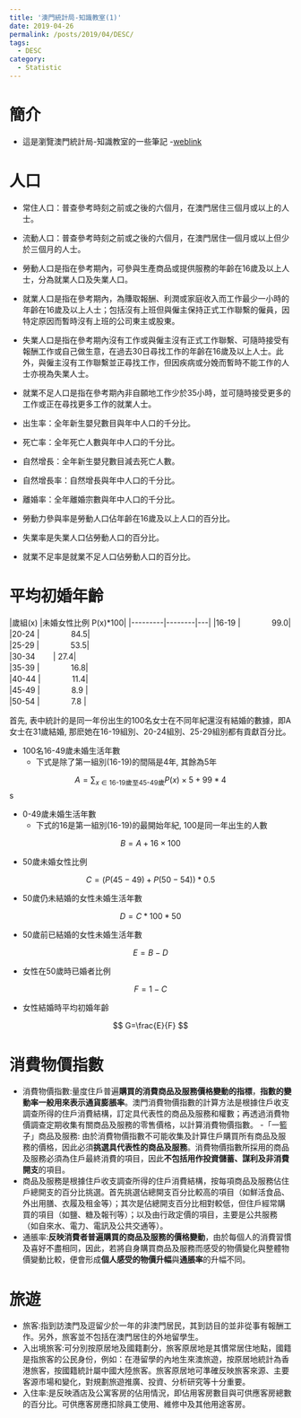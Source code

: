 ```yaml
---
title: '澳門統計局-知識教室(1)'
date: 2019-04-26
permalink: /posts/2019/04/DESC/
tags:
  - DESC
category:
  - Statistic
---
```


# 簡介
- 這是瀏覽澳門統計局-知識教室的一些筆記
-[weblink](https://www.dsec.gov.mo/elearning/knowledge/80)


# 人口

- 常住人口：普查參考時刻之前或之後的六個月，在澳門居住三個月或以上的人士。
- 流動人口：普查參考時刻之前或之後的六個月，在澳門居住一個月或以上但少於三個月的人士。
- 勞動人口是指在參考期內，可參與生產商品或提供服務的年齡在16歲及以上人士，分為就業人口及失業人口。
- 就業人口是指在參考期內，為賺取報酬、利潤或家庭收入而工作最少一小時的年齡在16歲及以上人士；包括沒有上班但與僱主保持正式工作聯繫的僱員，因特定原因而暫時沒有上班的公司東主或股東。
- 失業人口是指在參考期內沒有工作或與僱主沒有正式工作聯繫、可隨時接受有報酬工作或自己做生意，在過去30日尋找工作的年齡在16歲及以上人士。此外，與僱主沒有工作聯繫並正尋找工作，但因疾病或分娩而暫時不能工作的人士亦視為失業人士。
- 就業不足人口是指在參考期內非自願地工作少於35小時，並可隨時接受更多的工作或正在尋找更多工作的就業人士。


- 出生率：全年新生嬰兒數目與年中人口的千分比。
- 死亡率：全年死亡人數與年中人口的千分比。
- 自然增長：全年新生嬰兒數目減去死亡人數。
- 自然增長率：自然增長與年中人口的千分比。
- 離婚率：全年離婚宗數與年中人口的千分比。
- 勞動力參與率是勞動人口佔年齡在16歲及以上人口的百分比。
- 失業率是失業人口佔勞動人口的百分比。
- 就業不足率是就業不足人口佔勞動人口的百分比。


# 平均初婚年齡

|歲組(x)    |未婚女性比例 P(x)*100|
|---------|--------|---|
|16-19    |　　　　99.0|  
|20-24    |　　　　84.5|  
|25-29    |　　　　53.5|  
|30-34　　 |      27.4|   
|35-39    |　　　　16.8|  
|40-44    |　　　　11.4|  
|45-49    |　　　　8.9 |  
|50-54    |　　　　7.8 |  

首先, 表中統計的是同一年份出生的100名女士在不同年紀還沒有結婚的數據，即A女士在31歲結婚, 那麽她在16-19組別、20-24組別、25-29組別都有貢獻百分比。


- 100名16-49歲未婚生活年數
  - 下式是除了第一組別(16-19)的間隔是4年, 其餘為5年
  
$$ A = \sum_{x \in \text{16-19歲至45-49歲}}P(x) \times 5+ 99*4 $$s



- 0-49歲未婚生活年數
  - 下式的16是第一組別(16-19)的最開始年紀, 100是同一年出生的人數

$$
B = A + 16\times 100
$$

  

- 50歲未婚女性比例

$$
C= (P(45-49) + P(50-54))*0.5
$$


- 50歲仍未結婚的女性未婚生活年數

$$
D=C*100*50
$$


- 50歲前已結婚的女性未婚生活年數

$$
E=B-D
$$

- 女性在50歲時已婚者比例

$$F=1-C$$

- 女性結婚時平均初婚年齡

$$
G=\frac{E}{F}
$$

# 消費物價指數

- 消費物價指數:量度住戶普遍**購買的消費商品及服務價格變動的指標**，**指數的變動率一般用來表示通貨膨脹率**。澳門消費物價指數的計算方法是根據住戶收支調查所得的住戶消費結構，訂定具代表性的商品及服務和權數；再透過消費物價調查定期收集有關商品及服務的零售價格，以計算消費物價指數。
-「一籃子」商品及服務: 由於消費物價指數不可能收集及計算住戶購買所有商品及服務的價格，因此必須**挑選具代表性的商品及服務**。消費物價指數所採用的商品及服務必須為住戶最終消費的項目，因此**不包括用作投資儲蓄、謀利及非消費開支**的項目。
- 商品及服務是根據住戶收支調查所得的住戶消費結構，按每項商品及服務佔住戶總開支的百分比挑選。首先挑選佔總開支百分比較高的項目（如鮮活食品、外出用膳、衣履及租金等）；其次是佔總開支百分比相對較低，但住戶經常購買的項目（如鹽、糖及報刊等）；以及由行政定價的項目，主要是公共服務（如自來水、電力、電訊及公共交通等）。
- 通脹率:**反映消費者普遍購買的商品及服務的價格變動**，由於每個人的消費習慣及喜好不盡相同，因此，若將自身購買商品及服務而感受的物價變化與整體物價變動比較，便會形成**個人感受的物價升幅**與**通脹率**的升幅不同。


# 旅遊

- 旅客:指到訪澳門及逗留少於一年的非澳門居民，其到訪目的並非從事有報酬工作。另外，旅客並不包括在澳門居住的外地留學生。
- 入出境旅客:可分別按原居地及國籍劃分，旅客原居地是其慣常居住地點，國籍是指旅客的公民身份，例如：在港留學的內地生來澳旅遊，按原居地統計為香港旅客，按國籍統計屬中國大陸旅客。旅客原居地可準確反映旅客來源、主要客源市場和變化，對規劃旅遊推廣、投資、分析研究等十分重要。
- 入住率:是反映酒店及公寓客房的佔用情況，即佔用客房數目與可供應客房總數的百分比。可供應客房應扣除員工使用、維修中及其他用途客房。